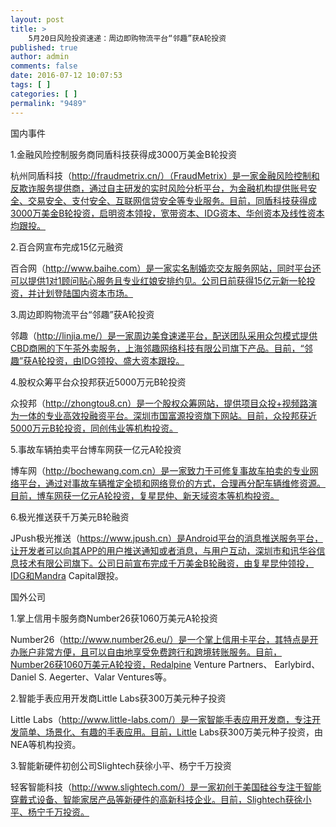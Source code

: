 ```yaml
---
layout: post
title: >
    5月20日风险投资速递：周边即购物流平台“邻趣”获A轮投资
published: true
author: admin
comments: false
date: 2016-07-12 10:07:53
tags: [ ]
categories: [ ]
permalink: "9489"
---
```



国内事件

1.金融风险控制服务商同盾科技获得成3000万美金B轮投资

杭州同盾科技（http://fraudmetrix.cn/）（FraudMetrix）是一家金融风险控制和反欺诈服务提供商，通过自主研发的实时风险分析平台，为金融机构提供账号安全、交易安全、支付安全、互联网信贷安全等专业服务。目前，同盾科技获得成3000万美金B轮投资，启明资本领投，宽带资本、IDG资本、华创资本及线性资本均跟投。

2.百合网宣布完成15亿元融资

百合网（http://www.baihe.com）是一家实名制婚恋交友服务网站，同时平台还可以提供1对1顾问贴心服务且专业红娘安排约见。公司日前获得15亿元新一轮投资，并计划登陆国内资本市场。

3.周边即购物流平台“邻趣”获A轮投资

邻趣（http://linjia.me/）是一家周边美食速递平台，配送团队采用众包模式提供CBD商圈的下午茶外卖服务，上海邻趣网络科技有限公司旗下产品。目前，“邻趣”获A轮投资，由IDG领投、盛大资本跟投。

4.股权众筹平台众投邦获近5000万元B轮投资

众投邦（http://zhongtou8.cn）是一个股权众筹网站，提供项目众投+视频路演为一体的专业高效投融资平台。深圳市国富源投资旗下网站。目前，众投邦获近5000万元B轮投资，同创伟业等机构投资。

5.事故车辆拍卖平台博车网获一亿元A轮投资

博车网（http://bochewang.com.cn）是一家致力于可修复事故车拍卖的专业网络平台，通过对事故车辆推定全损和网络竞价的方式，合理再分配车辆维修资源。目前，博车网获一亿元A轮投资，复星昆仲、新天域资本等机构投资。

6.极光推送获千万美元B轮融资

JPush极光推送（https://www.jpush.cn）是Android平台的消息推送服务平台，让开发者可以向其APP的用户推送通知或者消息，与用户互动，深圳市和讯华谷信息技术有限公司旗下。公司日前宣布完成千万美金B轮融资，由复星昆仲领投，IDG和Mandra Capital跟投。

国外公司

1.掌上信用卡服务商Number26获1060万美元A轮投资

Number26（http://www.number26.eu/）是一个掌上信用卡平台，其特点是开办账户非常方便，且可以自由地享受免费跨行和跨境转账服务。目前，Number26获1060万美元A轮投资，Redalpine Venture Partners、 Earlybird、Daniel S. Aegerter、Valar Ventures等。

2.智能手表应用开发商Little Labs获300万美元种子投资

Little Labs（http://www.little-labs.com/）是一家智能手表应用开发商，专注开发简单、场景化、有趣的手表应用。目前，Little Labs获300万美元种子投资，由NEA等机构投资。

3.智能新硬件初创公司Slightech获徐小平、杨宁千万投资

轻客智能科技（http://www.slightech.com/）是一家初创于美国硅谷专注于智能穿戴式设备、智能家居产品等新硬件的高新科技企业。目前，Slightech获徐小平、杨宁千万投资。